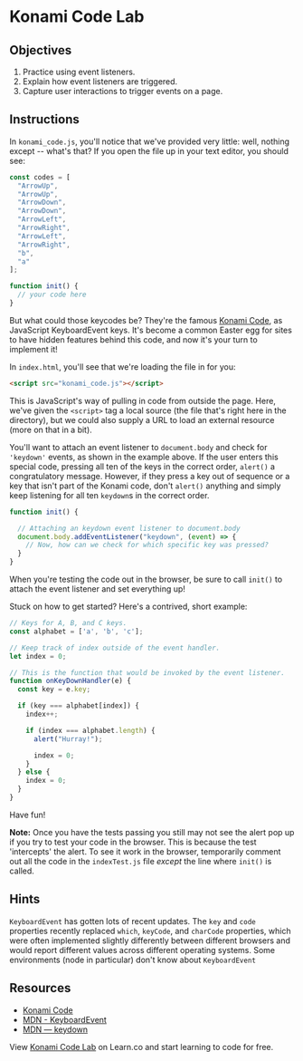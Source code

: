 # Konami Code Lab

## Objectives
1. Practice using event listeners.
2. Explain how event listeners are triggered.
3. Capture user interactions to trigger events on a page.

## Instructions
In `konami_code.js`, you'll notice that we've provided very little: well, nothing except -- what's that? If you open the file up in your text editor, you should see:
```js
const codes = [
  "ArrowUp",
  "ArrowUp",
  "ArrowDown",
  "ArrowDown",
  "ArrowLeft",
  "ArrowRight",
  "ArrowLeft",
  "ArrowRight",
  "b",
  "a"
];

function init() {
  // your code here
}
```

But what could those keycodes be? They're the famous [Konami Code](https://en.wikipedia.org/wiki/Konami_Code), as JavaScript KeyboardEvent keys. It's become a common Easter egg for sites to have hidden features behind this code, and now it's your turn to implement it!

In `index.html`, you'll see that we're loading the file in for you:
```html
<script src="konami_code.js"></script>
```

This is JavaScript's way of pulling in code from outside the page. Here, we've given the `<script>` tag a local source (the file that's right here in the directory), but we could also supply a URL to load an external resource (more on that in a bit).

You'll want to attach an event listener to `document.body` and check for `'keydown'` events, as shown in the example above. If the user enters this special code, pressing all ten of the keys in the correct order, `alert()` a congratulatory message. However, if they press a key out of sequence or a key that isn't part of the Konami code, don't `alert()` anything and simply keep listening for all ten `keydown`s in the correct order.

```js
function init() {

  // Attaching an keydown event listener to document.body
  document.body.addEventListener("keydown", (event) => {
    // Now, how can we check for which specific key was pressed?
  }
}
```

When you're testing the code out in the browser, be sure to call `init()` to attach the event listener and set everything up!

Stuck on how to get started? Here's a contrived, short example:
```js
// Keys for A, B, and C keys.
const alphabet = ['a', 'b', 'c'];

// Keep track of index outside of the event handler.
let index = 0;

// This is the function that would be invoked by the event listener.
function onKeyDownHandler(e) {
  const key = e.key;

  if (key === alphabet[index]) {
    index++;

    if (index === alphabet.length) {
      alert("Hurray!");

      index = 0;
    }
  } else {
    index = 0;
  }
}
```

Have fun!

**Note:** Once you have the tests passing you still may not see the alert pop up if you try to test your code in the browser. This is because the test 'intercepts' the alert. To see it work in the browser, temporarily comment out all the code in the `indexTest.js` file *except* the line where `init()` is called.

## Hints
`KeyboardEvent` has gotten lots of recent updates. The `key` and `code` properties recently replaced `which`, `keyCode`, and `charCode` properties, which were often implemented slightly differently between different browsers and would report different values across different operating systems. Some environments (node in particular) don't know about `KeyboardEvent`


## Resources
- [Konami Code](https://en.wikipedia.org/wiki/Konami_Code)
- [MDN - KeyboardEvent][KeyboardEvent]
- [MDN — keydown][keydown]

[keydown]: https://developer.mozilla.org/en-US/docs/Web/Events/keydown
[KeyboardEvent]: https://developer.mozilla.org/en-US/docs/Web/API/KeyboardEvent

<p class='util--hide'>View <a href='https://learn.co/lessons/konami-code-lab'>Konami Code Lab</a> on Learn.co and start learning to code for free.</p>
